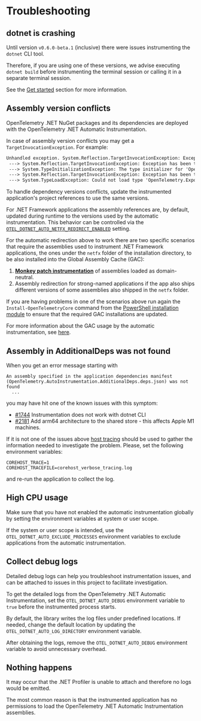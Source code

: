 # Troubleshooting

## dotnet is crashing

Until version `v0.6.0-beta.1` (inclusive) there were issues instrumenting
the `dotnet` CLI tool.

Therefore, if you are using one of these versions, we advise executing
`dotnet build` before instrumenting the terminal session
or calling it in a separate terminal session.

See the [Get started](./README.md#get-started)
section for more information.

## Assembly version conflicts

OpenTelemetry .NET NuGet packages and its dependencies
are deployed with the OpenTelemetry .NET Automatic Instrumentation.

In case of assembly version conflicts you may get a `TargetInvocationException`.
For example:

```txt
Unhandled exception. System.Reflection.TargetInvocationException: Exception has been thrown by the target of an invocation.
 ---> System.Reflection.TargetInvocationException: Exception has been thrown by the target of an invocation.
 ---> System.TypeInitializationException: The type initializer for 'OpenTelemetry.AutoInstrumentation.Loader.Startup' threw an exception.
 ---> System.Reflection.TargetInvocationException: Exception has been thrown by the target of an invocation.
 ---> System.TypeLoadException: Could not load type 'OpenTelemetry.Exporter.OtlpExportProtocol' from assembly 'OpenTelemetry.Exporter.OpenTelemetryProtocol, Version=1.0.0.0, Culture=neutral, PublicKeyToken=7bd6737fe5b67e3c'.
```

To handle dependency versions conflicts,
update the instrumented application's project references
to use the same versions.

For .NET Framework applications the assembly references are, by default, updated
during runtime to the versions used by the automatic instrumentation.
This behavior can be controlled via the [`OTEL_DOTNET_AUTO_NETFX_REDIRECT_ENABLED`](https://github.com/open-telemetry/opentelemetry-dotnet-instrumentation/blob/main/docs/config.md#additional-settings)
setting.

For the automatic redirection above to work there are two specific scenarios that
require the assemblies used to instrument .NET Framework
applications, the ones under the `netfx` folder of the installation directory,
to be also installed into the Global Assembly Cache (GAC):

1. [__Monkey patch instrumentation__](https://en.wikipedia.org/wiki/Monkey_patch#:~:text=Monkey%20patching%20is%20a%20technique,Python%2C%20Groovy%2C%20etc.)
of assemblies loaded as domain-neutral.
2. Assembly redirection for strong-named applications if the app also ships
different versions of some assemblies also shipped in the `netfx` folder.

If you are having problems in one of the scenarios above run again the
`Install-OpenTelemetryCore` command from the
[PowerShell installation module](../OpenTelemetry.DotNet.Auto.psm1)
to ensure that the required GAC installations are updated.

For more information about the GAC usage by the automatic instrumentation,
see [here](https://github.com/open-telemetry/opentelemetry-dotnet-instrumentation/issues/1906#issuecomment-1376292814).

## Assembly in AdditionalDeps was not found

When you get an error message starting with

```terminal
An assembly specified in the application dependencies manifest (OpenTelemetry.AutoInstrumentation.AdditionalDeps.deps.json) was not found
  ...
```

you may have hit one of the known issues with this symptom:

- [#1744](https://github.com/open-telemetry/opentelemetry-dotnet-instrumentation/issues/1744)
  Instrumentation does not work with dotnet CLI
- [#2181](https://github.com/open-telemetry/opentelemetry-dotnet-instrumentation/issues/2181)
  Add arm64 architecture to the shared store - this affects Apple M1 machines.

If it is not one of the issues above [host tracing](https://github.com/dotnet/runtime/blob/edd23fcb1b350cb1a53fa409200da55e9c33e99e/docs/design/features/host-tracing.md#host-tracing)
should be used to gather the information needed to investigate the problem.
Please, set the following environment variables:

```terminal
COREHOST_TRACE=1
COREHOST_TRACEFILE=corehost_verbose_tracing.log
```

and re-run the application to collect the log.

## High CPU usage

Make sure that you have not enabled the automatic instrumentation globally
by setting the environment variables at system or user scope.

If the system or user scope is intended, use the `OTEL_DOTNET_AUTO_EXCLUDE_PROCESSES`
environment variables to exclude applications from the automatic instrumentation.

## Collect debug logs

Detailed debug logs can help you troubleshoot instrumentation issues, and can be
attached to issues in this project to facilitate investigation.

To get the detailed logs from the OpenTelemetry .NET Automatic Instrumentation, set
the `OTEL_DOTNET_AUTO_DEBUG` environment variable to `true` before the
instrumented process starts.

By default, the library writes the log files under predefined locations. If needed,
change the default location by updating the `OTEL_DOTNET_AUTO_LOG_DIRECTORY`
environment variable.

After obtaining the logs, remove the `OTEL_DOTNET_AUTO_DEBUG`
environment variable to avoid unnecessary overhead.

## Nothing happens

It may occur that the .NET Profiler is unable to attach
and therefore no logs would be emitted.

The most common reason is that the instrumented application
has no permissions to load the OpenTelemetry .NET Automatic Instrumentation
assemblies.
